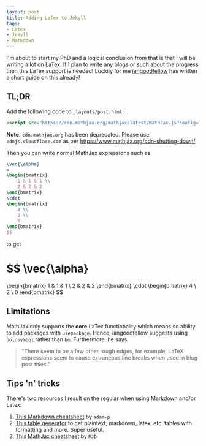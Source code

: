 ```yaml
---
layout: post
title: Adding LaTex to Jekyll
tags:
- Latex
- Jekyll
- Markdown
---
```


I'm about to start my PhD and a logical conclusion from that is that I will be writing a lot on LaTex. If I plan to write any blogs or such about the progress then this LaTex support is needed! Luckily for me [iangoodfellow](http://www.iangoodfellow.com/blog/jekyll/markdown/tex/2016/11/07/latex-in-markdown.html) has written a short guide on this already!

## TL;DR

Add the following code to `_layouts/post.html`:

```html
<script src="https://cdn.mathjax.org/mathjax/latest/MathJax.js?config=TeX-AMS-MML_HTMLorMML" type="text/javascript"></script>
```

**Note:** `cdn.mathjax.org` has been deprecated. Please use `cdnjs.cloudflare.com` as per https://www.mathjax.org/cdn-shutting-down/

Then you can write normal MathJax expressions such as

```latex
\vec{\alpha}
=
\begin{bmatrix}
    1 & 1 & 1 \\
    2 & 2 & 2
\end{bmatrix}
\cdot
\begin{bmatrix}
    4 \\
    2 \\
    0
\end{bmatrix}
$$
```

to get

$$
\vec{\alpha}
=
\begin{bmatrix}
    1 & 1 & 1 \\
    2 & 2 & 2
\end{bmatrix}
\cdot
\begin{bmatrix}
    4 \\
    2 \\
    0
\end{bmatrix}
$$

## Limitations

MathJax only supports the **core** LaTex functionality which means so ability to add packages with `usepackage`. Hence, iangoodfellow suggests using `boldsymbol` rather than `bm`. Furthermore, he says

> "There seem to be a few other rough edges, for example, LaTeX expressions seem to cause extraneous line breaks when used in blog post titles."

## Tips 'n' tricks

There's two resources I result on the regular when using Markdown and/or Latex:

1. [This Markdown cheatsheet](https://github.com/adam-p/markdown-here/wiki/Markdown-Cheatsheet) by `adam-p`
2. [This table generator](https://www.tablesgenerator.com/) to get plaintext, markdown, latex, etc. tables with formatting and more. Super useful.
3. [This MathJax cheatsheet](https://math.meta.stackexchange.com/questions/5020/mathjax-basic-tutorial-and-quick-reference) by `MJD`
